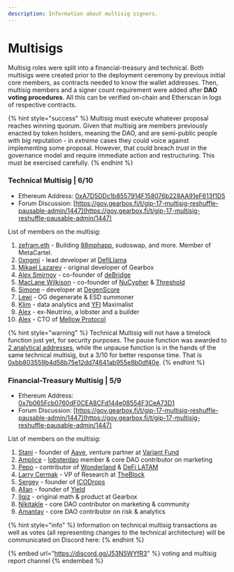 ```yaml
---
description: Information about multisig signers.
---
```


# Multisigs

Multisig roles were split into a financial-treasury and technical. Both multisigs were created prior to the deployment ceremony by previous initial core members, as contracts needed to know the wallet addresses. Then, multisig members and a signer count requirement were added after **DAO voting procedures**. All this can be verified on-chain and Etherscan in logs of respective contracts.

{% hint style="success" %}
Multisig must execute whatever proposal reaches winning quorum. Given that multisig are members previously enacted by token holders, meaning the DAO, and are semi-public people with big reputation - in _extreme_ cases they could voice against implementing some proposal. However, that could breach _trust_ in the governance model and require immediate action and restructuring. This must be exercised carefully.
{% endhint %}

### Technical Multisig | 6/10

* Ethereum Address: [0xA7D5DDc1b8557914F158076b228AA91eF613f1D5](https://etherscan.io/address/0xA7D5DDc1b8557914F158076b228AA91eF613f1D5)
* Forum Discussion: [https://gov.gearbox.fi/t/gip-17-multisig-reshuffle-pausable-admin/1447](https://gov.gearbox.fi/t/gip-17-multisig-reshuffle-pausable-admin/1447)

List of members on the multisig:

1. [zefram.eth](https://twitter.com/boredGenius) - Building [88mphapp](https://twitter.com/88mphapp), sudoswap, and more. Member of MetaCartel.
2. [0xngmi](https://twitter.com/0xngmi) - lead developer at [DefiLlama](https://defillama.com/)
3. [Mikael Lazarev](https://twitter.com/mikaellazarev) - original developer of Gearbox
4. [Alex Smirnov](https://twitter.com/AlexSmirnov\_\_) - co-founder of [deBridge](https://twitter.com/deBridgeFinance)
5. [MacLane Wilkison](https://twitter.com/MacLaneWilkison) - co-founder of [NuCypher](https://twitter.com/NuCypher) & [Threshold](https://twitter.com/TheTNetwork)
6. [Simone](https://twitter.com/kronosimste) - developer at [DegenScore](https://twitter.com/DegenScore)
7. [Lewi](https://twitter.com/lewifree) - OG degenerate & ESD summoner
8. [Klim](https://twitter.com/milkyklim) - data analytics and [YFI](https://twitter.com/iearnfinance) Maximalist
9. [Alex](https://gov.gearbox.fi/t/multisig-ceremony-apply/95/30) - ex-Neutrino, a lobster and a builder
10. [Alex](https://twitter.com/0xAlexEuler) - CTO of [Mellow Protocol](https://twitter.com/Mellowprotocol)

{% hint style="warning" %}
Technical Multisig will not have a timelock function just yet, for security purposes. The pause function was awarded to [2 analytical addresses](https://gov.gearbox.fi/t/gip-17-multisig-reshuffle-pausable-admin/1447), while the unpause function is in the hands of the same technical multisig, but a 3/10 for better response time. That is [0xbb803559b4d58b75e12dd74641ab955e8b0df40e](https://gnosis-safe.io/app/eth:0xbb803559B4D58b75E12dd74641AB955e8B0Df40E).
{% endhint %}

### Financial-Treasury Multisig | 5/9

* Ethereum Address: [0x7b065Fcb0760dF0CEA8CFd144e08554F3CeA73D1](https://etherscan.io/address/0x7b065Fcb0760dF0CEA8CFd144e08554F3CeA73D1)
* Forum Discussion: [https://gov.gearbox.fi/t/gip-17-multisig-reshuffle-pausable-admin/1447](https://gov.gearbox.fi/t/gip-17-multisig-reshuffle-pausable-admin/1447)

List of members on the multisig:

1. [Stani](https://twitter.com/StaniKulechov) - founder of [Aave](https://twitter.com/AaveAave), venture partner at [Variant Fund](https://twitter.com/VariantFund)
2. [Amplice](https://twitter.com/astr0bas3d) - [lobsterdao](https://twitter.com/10b57e6da0) member & core DAO contributor on marketing
3. [Pepo](https://twitter.com/0xPEPO) - contributor of [Wonderland](https://twitter.com/defi\_wonderland) & [DeFi LATAM](https://twitter.com/defi\_latam)
4. [Larry Cermak](https://twitter.com/lawmaster) - VP of Research at [TheBlock](https://twitter.com/TheBlock\_\_)
5. [Sergey](https://t.me/icodrops\_sergey) - founder of [ICODrops](https://twitter.com/ICODrops)
6. [Allan](https://twitter.com/niemerg) - founder of [Yield](https://twitter.com/yield)
7. [Ilgiz](https://twitter.com/apeir99n) - original math & product at Gearbox
8. [Nikitakle](https://twitter.com/NOstroymov) - core DAO contributor on marketing & community
9. [Amantay](https://gov.gearbox.fi/u/amantay/summary)  - core DAO contributor on risk & analytics

{% hint style="info" %}
Information on technical multisig transactions as well as votes (all representing changes to the technical architecture) will be communicated on Discord here:
{% endhint %}

{% embed url="https://discord.gg/J53N5WYfR3" %}
voting and multisig report channel
{% endembed %}

